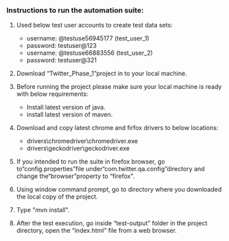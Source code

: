 ### Instructions to run the automation suite:

1. Used below test user accounts to create test data sets:
	- username:	@testuse56945177	(test_user_1)
	- password:	testuser@123
	- username:	@testuse66883556	(test_user_2)
	- password:	testuser@321

2. Download “Twitter_Phase_1”project in to your local machine.

3. Before running the project please make sure your local machine is ready with below requirements:
	- Install latest version of java.
	- install latest version of maven.

4. Download and copy latest chrome and firfox drivers to below locations:
	- drivers\chromedriver\chromedriver.exe
	- drivers\geckodriver\geckodriver.exe

5. If you intended to run the suite in firefox browser, go to“config.properties”file under“com.twitter.qa.config”directory and change the“browser”property to “firefox".

6. Using window command prompt, go to directory where you downloaded the local copy of the project.

7. Type "mvn install".

8. After the test execution, go inside “test-output” folder in the project directory, open the “index.html” file from a web browser.
